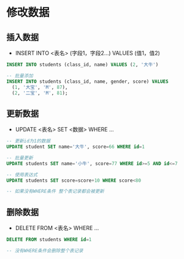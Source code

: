 # 修改数据

## 插入数据

* INSERT INTO <表名> (字段1，字段2...) VALUES (值1，值2)

```sql
INSERT INTO students (class_id, name) VALUES (2, '大牛')

-- 批量添加
INSERT INTO students (class_id, name, gender, score) VALUES
  (1, '大宝', 'M', 87),
  (2, '二宝', 'M', 81);

```

## 更新数据

* UPDATE <表名> SET <数据> WHERE ...

```sql
-- 更新id为1的数据
UPDATE student SET name='大牛', score=66 WHERE id=1

-- 批量更新
UPDATE students SET name='小牛', score=77 WHERE id>=5 AND id<=7

-- 使用表达式
UPDATE students SET score=score+10 WHERE score<80

-- 如果没有WHERE条件 整个表记录都会被更新
```

## 删除数据

* DELETE FROM <表名> WHERE ...

```sql
DELETE FROM students WHERE id=1

-- 没有WHERE条件会删除整个表记录
```


